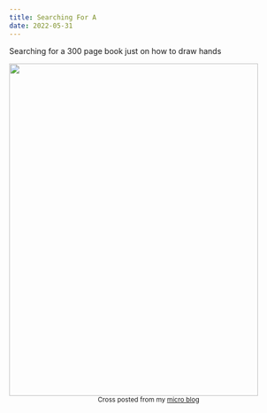 ```yaml
---
title: Searching For A
date: 2022-05-31
---
```


<p>Searching for a 300 page book just on how to draw hands</p>
<img src="https://joshnicholas.micro.blog/uploads/2022/48887f9617.jpg" width="450" height="600" alt="" />
<br>
<center><small>Cross posted from my <a href='http://micro.blog/joshnicholas'>micro blog</a></small></center>
<br>
